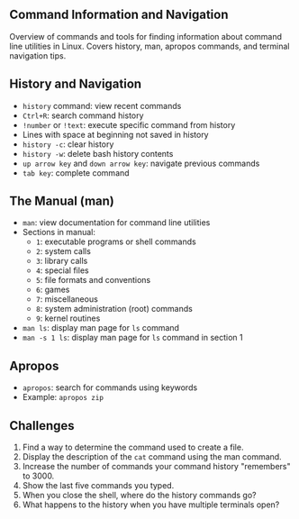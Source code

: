 ## Command Information and Navigation

Overview of commands and tools for finding information about command line utilities in Linux. Covers history, man, apropos commands, and terminal navigation tips.

## History and Navigation

- `history` command: view recent commands
- `Ctrl+R`: search command history
- `!number` or `!text`: execute specific command from history
- Lines with space at beginning not saved in history
- `history -c`: clear history
- `history -w`: delete bash history contents
- `up arrow key` and `down arrow key`: navigate previous commands
- `tab key`: complete command

## The Manual (man)

- `man`: view documentation for command line utilities
- Sections in manual:
  - `1`: executable programs or shell commands
  - `2`: system calls
  - `3`: library calls
  - `4`: special files
  - `5`: file formats and conventions
  - `6`: games
  - `7`: miscellaneous
  - `8`: system administration (root) commands
  - `9`: kernel routines
- `man ls`: display man page for `ls` command
- `man -s 1 ls`: display man page for `ls` command in section 1

## Apropos

- `apropos`: search for commands using keywords
- Example: `apropos zip`

## Challenges

1. Find a way to determine the command used to create a file.
2. Display the description of the `cat` command using the man command.
3. Increase the number of commands your command history "remembers" to 3000.
4. Show the last five commands you typed.
5. When you close the shell, where do the history commands go?
6. What happens to the history when you have multiple terminals open?
